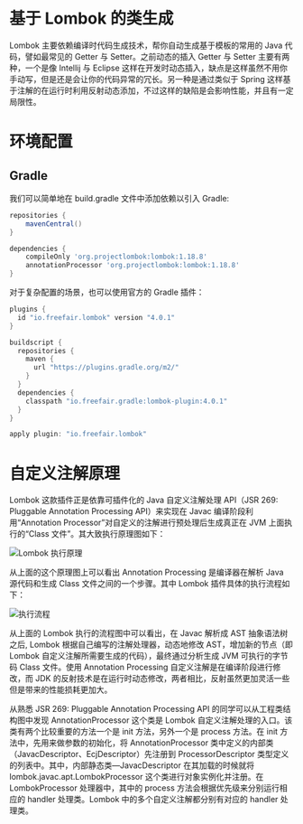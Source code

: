 # 基于 Lombok 的类生成

Lombok 主要依赖编译时代码生成技术，帮你自动生成基于模板的常用的 Java 代码，譬如最常见的 Getter 与 Setter。之前动态的插入 Getter 与 Setter 主要有两种，一个是像 Intellij 与 Eclipse 这样在开发时动态插入，缺点是这样虽然不用你手动写，但是还是会让你的代码异常的冗长。另一种是通过类似于 Spring 这样基于注解的在运行时利用反射动态添加，不过这样的缺陷是会影响性能，并且有一定局限性。

# 环境配置

## Gradle

我们可以简单地在 build.gradle 文件中添加依赖以引入 Gradle:

```groovy
repositories {
	mavenCentral()
}

dependencies {
	compileOnly 'org.projectlombok:lombok:1.18.8'
	annotationProcessor 'org.projectlombok:lombok:1.18.8'
}
```

对于复杂配置的场景，也可以使用官方的 Gradle 插件：

```groovy
plugins {
  id "io.freefair.lombok" version "4.0.1"
}

buildscript {
  repositories {
    maven {
      url "https://plugins.gradle.org/m2/"
    }
  }
  dependencies {
    classpath "io.freefair.gradle:lombok-plugin:4.0.1"
  }
}

apply plugin: "io.freefair.lombok"
```

# 自定义注解原理

Lombok 这款插件正是依靠可插件化的 Java 自定义注解处理 API（JSR 269: Pluggable Annotation Processing API）来实现在 Javac 编译阶段利用“Annotation Processor”对自定义的注解进行预处理后生成真正在 JVM 上面执行的“Class 文件”。其大致执行原理图如下：

![Lombok 执行原理](https://s3.ax1x.com/2021/02/07/yNnQqe.png)

从上面的这个原理图上可以看出 Annotation Processing 是编译器在解析 Java 源代码和生成 Class 文件之间的一个步骤。其中 Lombok 插件具体的执行流程如下：

![执行流程](https://s3.ax1x.com/2021/02/07/yNn3ad.png)

从上面的 Lombok 执行的流程图中可以看出，在 Javac 解析成 AST 抽象语法树之后, Lombok 根据自己编写的注解处理器，动态地修改 AST，增加新的节点（即 Lombok 自定义注解所需要生成的代码），最终通过分析生成 JVM 可执行的字节码 Class 文件。使用 Annotation Processing 自定义注解是在编译阶段进行修改，而 JDK 的反射技术是在运行时动态修改，两者相比，反射虽然更加灵活一些但是带来的性能损耗更加大。

从熟悉 JSR 269: Pluggable Annotation Processing API 的同学可以从工程类结构图中发现 AnnotationProcessor 这个类是 Lombok 自定义注解处理的入口。该类有两个比较重要的方法一个是 init 方法，另外一个是 process 方法。在 init 方法中，先用来做参数的初始化，将 AnnotationProcessor 类中定义的内部类（JavacDescriptor、EcjDescriptor）先注册到 ProcessorDescriptor 类型定义的列表中。其中，内部静态类—JavacDescriptor 在其加载的时候就将 lombok.javac.apt.LombokProcessor 这个类进行对象实例化并注册。在 LombokProcessor 处理器中，其中的 process 方法会根据优先级来分别运行相应的 handler 处理类。Lombok 中的多个自定义注解都分别有对应的 handler 处理类。
